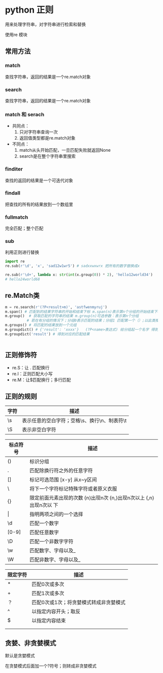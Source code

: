 # python 正则

用来处理字符串，对字符串进行检索和替换

使用re 模块

## 常用方法

### match

查找字符串，返回的结果是一个re.match对象

### search

查找字符串，返回的结果是一个re.match对象

### match 和 serach

- 共同点：
  1. 只对字符串查询一次
  2. 返回值类型都是re.match对象
- 不同点：
  1. match从头开始匹配，一旦匹配失败就返回None
  2. search是在整个字符串里搜索

### finditer

查找的返回的结果是一个可迭代对象

### findall

把查找的所有的结果放到一个数组里

### fullmatch

完全匹配；整个匹配

### sub

利用正则进行替换

```python
import re
re.sub(r'\d', 'x', 'sad12w1wr5') # sadxxwxwrx 把所有的数字替换成x

re.sub(r'\d+', lambda x: str(int(x.group(0)) * 2), 'hello12world34')
# hello24world68
```



## re.Match类

```python
m = re.search(r'(?P<result>m)', 'astfwenmyruj')
m.span() # 匹配到的结果字符串的开始和结束下标 m.span(n)表示第n个分组的开始结束下标
m.group()  # 获取匹配的字符串的结果 m.group(n)可选参数：表示第n个分组
		  # 若在有分组的情况下；分组0表示匹配的结果；分组1 匹配第一个（）;以此类推 
m.groups() # 将匹配的结果放到一个元组
m.groupdict() # {'result': 'xxxx'}   (?P<name>表达式) 给分组起一个名字 得到一个分组名的字典
m.groupdict('result') # 得到对应的匹配结果
 
```

## 正则修饰符

- re.S：让 . 匹配换行
- re.I：正则匹配大小写
- re.M：让$匹配换行；多行匹配

## 正则的规则

| 字符 | 描述                                         |
| ---- | -------------------------------------------- |
| \s   | 表示任意的空白字符；空格\s、换行\n、制表符\t |
| \S   | 表示非空白字符                               |

| 标点符号 | 描述                                                         |
| -------- | ------------------------------------------------------------ |
| ()       | 标识分组                                                     |
| .        | 匹配除换行符之外的任意字符                                   |
| []       | 标记可选范围 [x-y] 从x~y区间                                 |
| \        | 将下一个字符标记特殊字符或者原义衣服                         |
| {}       | 限定前面元素出现的次数   {n}出现n次   {n,}出现n次以上  {,n}出现n次以 下 |
| \|       | 指明两项之间的一个选择                                       |
| \d       | 匹配一个数字                                                 |
| [0-9]    | 匹配任意数字                                                 |
| \D       | 匹配一个非数字字符                                           |
| \w       | 匹配数字、字母以及_                                          |
| \W       | 匹配非数字、字母以及_                                        |

| 限定字符 | 描述                                   |
| -------- | -------------------------------------- |
| *        | 匹配0次或多次                          |
| +        | 匹配1次或多次                          |
| ？       | 匹配0次或1次；将贪婪模式转成非贪婪模式 |
| ^        | 以指定内容开头；取反                   |
| $        | 以指定内容结束                         |
|          |                                        |
|          |                                        |

## 贪婪、非贪婪模式

默认是贪婪模式

在贪婪模式后面加一个?符号；则转成非贪婪模式

 